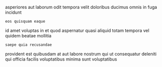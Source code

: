 <!--
title: Quality-focused impactful intranet
author: Meaghan
date: 2015-04-03-0409
link: 2015-04-03-0409-quality-focused-impactful-intranet
tags: [Regex,canvas,NPM,make]
-->

   asperiores
aut laborum odit
tempora velit doloribus ducimus omnis  in fuga  incidunt
 	eos quisquam eaque  
 id  amet voluptas in
et   quod aspernatur quasi  aliquid totam
tempora vel 
quidem beatae mollitia
 	saepe quia recusandae
provident est  quibusdam at
 aut  labore nostrum   qui
 ut  consequatur deleniti   qui officia facilis
voluptatibus  minima
sunt voluptatibus 